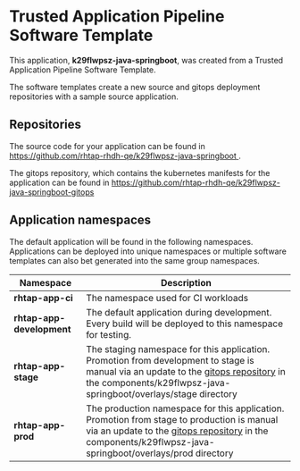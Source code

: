 # Trusted Application Pipeline Software Template

This application, **k29flwpsz-java-springboot**, was created from a Trusted Application Pipeline Software Template.

The software templates create a new source and gitops deployment repositories with a sample source application. 

## Repositories

The source code for your application can be found in [https://github.com/rhtap-rhdh-qe/k29flwpsz-java-springboot ](https://github.com/rhtap-rhdh-qe/k29flwpsz-java-springboot ).
 
The gitops repository, which contains the kubernetes manifests for the application can be found in 
[https://github.com/rhtap-rhdh-qe/k29flwpsz-java-springboot-gitops ](https://github.com/rhtap-rhdh-qe/k29flwpsz-java-springboot-gitops ) 

## Application namespaces 

The default application will be found in the following namespaces. Applications can be deployed into unique namespaces or multiple software templates can also bet generated into the same group namespaces.  

|  Namespace   |  Description   |  
| -------- | -------- |
| **rhtap-app-ci** | The namespace used for CI workloads |
| **rhtap-app-development** | The default application during development. Every build will be deployed to this namespace for testing. |
| **rhtap-app-stage** | The staging namespace for this application. Promotion from development to stage is manual via an update to the [gitops repository](https://github.com/rhtap-rhdh-qe/k29flwpsz-java-springboot-gitops ) in the components/k29flwpsz-java-springboot/overlays/stage directory |
| **rhtap-app-prod** | The production namespace for this application. Promotion from stage to production is manual via an update to the [gitops repository](https://github.com/rhtap-rhdh-qe/k29flwpsz-java-springboot-gitops ) in the components/k29flwpsz-java-springboot/overlays/prod directory |